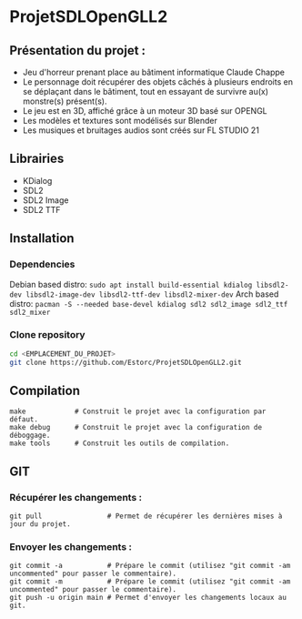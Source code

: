 # ProjetSDLOpenGLL2

## Présentation du projet :

- Jeu d'horreur prenant place au bâtiment informatique Claude Chappe
- Le personnage doit récupérer des objets câchés à plusieurs endroits en se déplaçant dans le bâtiment, tout en essayant de survivre au(x) monstre(s) présent(s).
- Le jeu est en 3D, affiché grâce à un moteur 3D basé sur OPENGL
- Les modèles et textures sont modélisés sur Blender
- Les musiques et bruitages audios sont créés sur FL STUDIO 21

## Librairies
- KDialog
- SDL2
- SDL2 Image
- SDL2 TTF

## Installation
### Dependencies
Debian based distro: ``sudo apt install build-essential kdialog libsdl2-dev libsdl2-image-dev libsdl2-ttf-dev libsdl2-mixer-dev``
Arch based distro: ``pacman -S --needed base-devel kdialog sdl2 sdl2_image sdl2_ttf sdl2_mixer``
### Clone repository
```sh
cd <EMPLACEMENT_DU_PROJET>
git clone https://github.com/Estorc/ProjetSDLOpenGLL2.git
```

## Compilation
```
make            # Construit le projet avec la configuration par défaut.
make debug      # Construit le projet avec la configuration de déboggage.
make tools      # Construit les outils de compilation.
```

## GIT
### Récupérer les changements :
```git
git pull                # Permet de récupérer les dernières mises à jour du projet.
```
### Envoyer les changements :
```git
git commit -a           # Prépare le commit (utilisez "git commit -am uncommented" pour passer le commentaire).
git commit -m           # Prépare le commit (utilisez "git commit -am uncommented" pour passer le commentaire).
git push -u origin main # Permet d'envoyer les changements locaux au git.
```

